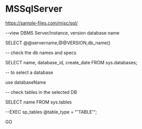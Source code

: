 # MSSqlServer


https://sample-files.com/misc/sql/


--view DBMS Server/instance, version database name

SELECT @@servername,@@VERSION,db_name()

-- check the db names and specs

SELECT name, database_id, create_date 
FROM sys.databases;

-- to select a database

use databaseName

-- check tables in the selected DB

SELECT name FROM sys.tables

--EXEC sp_tables @table_type = "'TABLE'";

GO
